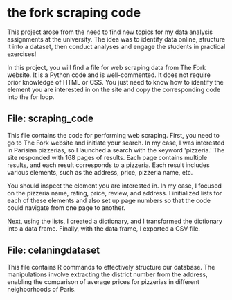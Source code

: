 # the fork scraping code

This project arose from the need to find new topics for my data analysis assignments at the university. The idea was to identify data online, structure it into a dataset, then conduct analyses and engage the students in practical exercises!

In this project, you will find a file for web scraping data from The Fork website. It is a Python code and is well-commented. It does not require prior knowledge of HTML or CSS. You just need to know how to identify the element you are interested in on the site and copy the corresponding code into the for loop.

## File: scraping_code

This file contains the code for performing web scraping. First, you need to go to The Fork website and initiate your search. In my case, I was interested in Parisian pizzerias, so I launched a search with the keyword 'pizzeria.' The site responded with 168 pages of results. Each page contains multiple results, and each result corresponds to a pizzeria. Each result includes various elements, such as the address, price, pizzeria name, etc.

You should inspect the element you are interested in. In my case, I focused on the pizzeria name, rating, price, review, and address. I initialized lists for each of these elements and also set up page numbers so that the code could navigate from one page to another.

Next, using the lists, I created a dictionary, and I transformed the dictionary into a data frame. Finally, with the data frame, I exported a CSV file.

## File: celaningdataset

This file contains R commands to effectively structure our database. The manipulations involve extracting the district number from the address, enabling the comparison of average prices for pizzerias in different neighborhoods of Paris.